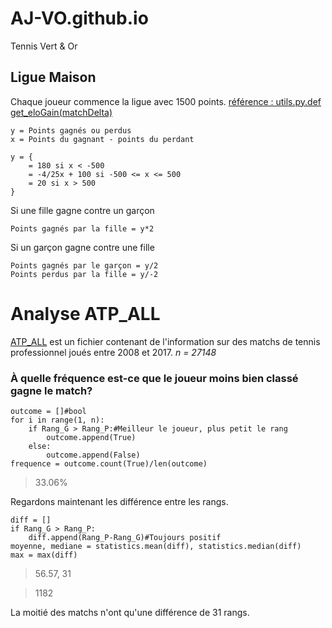 # AJ-VO.github.io
Tennis Vert &amp; Or
## Ligue Maison
Chaque joueur commence la ligue avec 1500 points. [référence : utils.py.def get_eloGain(matchDelta)](utils.py)
```
y = Points gagnés ou perdus
x = Points du gagnant - points du perdant
```
```
y = {
    = 180 si x < -500
    = -4/25x + 100 si -500 <= x <= 500
    = 20 si x > 500
}
```
Si une fille gagne contre un garçon
```
Points gagnés par la fille = y*2
```
Si un garçon gagne contre une fille
```
Points gagnés par le garçon = y/2
Points perdus par la fille = y/-2
```

# Analyse ATP_ALL
[ATP_ALL](ATP_ALL.xls) est un fichier contenant de l'information sur des matchs de tennis professionnel joués entre 2008 et 2017. *n = 27148*

### À quelle fréquence est-ce que le joueur moins bien classé gagne le match?
```
outcome = []#bool
for i in range(1, n):
    if Rang_G > Rang_P:#Meilleur le joueur, plus petit le rang
        outcome.append(True)
    else:
        outcome.append(False)
frequence = outcome.count(True)/len(outcome)
```
> 33.06%

Regardons maintenant les différence entre les rangs.
```
diff = []
if Rang_G > Rang_P:
    diff.append(Rang_P-Rang_G)#Toujours positif
moyenne, mediane = statistics.mean(diff), statistics.median(diff)
max = max(diff)
```
> 56.57, 31

> 1182

La moitié des matchs n'ont qu'une différence de 31 rangs.

